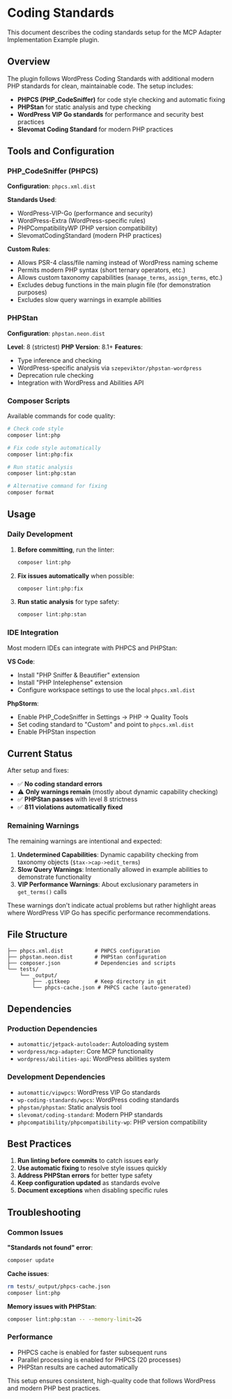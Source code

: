 # Coding Standards

This document describes the coding standards setup for the MCP Adapter Implementation Example plugin.

## Overview

The plugin follows WordPress Coding Standards with additional modern PHP standards for clean, maintainable code. The setup includes:

- **PHPCS (PHP_CodeSniffer)** for code style checking and automatic fixing
- **PHPStan** for static analysis and type checking
- **WordPress VIP Go standards** for performance and security best practices
- **Slevomat Coding Standard** for modern PHP practices

## Tools and Configuration

### PHP_CodeSniffer (PHPCS)

**Configuration**: `phpcs.xml.dist`

**Standards Used**:
- WordPress-VIP-Go (performance and security)
- WordPress-Extra (WordPress-specific rules)
- PHPCompatibilityWP (PHP version compatibility)
- SlevomatCodingStandard (modern PHP practices)

**Custom Rules**:
- Allows PSR-4 class/file naming instead of WordPress naming scheme
- Permits modern PHP syntax (short ternary operators, etc.)
- Allows custom taxonomy capabilities (`manage_terms`, `assign_terms`, etc.)
- Excludes debug functions in the main plugin file (for demonstration purposes)
- Excludes slow query warnings in example abilities

### PHPStan

**Configuration**: `phpstan.neon.dist`

**Level**: 8 (strictest)
**PHP Version**: 8.1+
**Features**:
- Type inference and checking
- WordPress-specific analysis via `szepeviktor/phpstan-wordpress`
- Deprecation rule checking
- Integration with WordPress and Abilities API

### Composer Scripts

Available commands for code quality:

```bash
# Check code style
composer lint:php

# Fix code style automatically
composer lint:php:fix

# Run static analysis
composer lint:php:stan

# Alternative command for fixing
composer format
```

## Usage

### Daily Development

1. **Before committing**, run the linter:
   ```bash
   composer lint:php
   ```

2. **Fix issues automatically** when possible:
   ```bash
   composer lint:php:fix
   ```

3. **Run static analysis** for type safety:
   ```bash
   composer lint:php:stan
   ```

### IDE Integration

Most modern IDEs can integrate with PHPCS and PHPStan:

**VS Code**:
- Install "PHP Sniffer & Beautifier" extension
- Install "PHP Intelephense" extension
- Configure workspace settings to use the local `phpcs.xml.dist`

**PhpStorm**:
- Enable PHP_CodeSniffer in Settings → PHP → Quality Tools
- Set coding standard to "Custom" and point to `phpcs.xml.dist`
- Enable PHPStan inspection

## Current Status

After setup and fixes:
- ✅ **No coding standard errors**
- ⚠️ **Only warnings remain** (mostly about dynamic capability checking)
- ✅ **PHPStan passes** with level 8 strictness
- ✅ **811 violations automatically fixed**

### Remaining Warnings

The remaining warnings are intentional and expected:

1. **Undetermined Capabilities**: Dynamic capability checking from taxonomy objects (`$tax->cap->edit_terms`)
2. **Slow Query Warnings**: Intentionally allowed in example abilities to demonstrate functionality
3. **VIP Performance Warnings**: About exclusionary parameters in `get_terms()` calls

These warnings don't indicate actual problems but rather highlight areas where WordPress VIP Go has specific performance recommendations.

## File Structure

```
├── phpcs.xml.dist          # PHPCS configuration
├── phpstan.neon.dist       # PHPStan configuration
├── composer.json           # Dependencies and scripts
└── tests/
    └── _output/
        ├── .gitkeep        # Keep directory in git
        └── phpcs-cache.json # PHPCS cache (auto-generated)
```

## Dependencies

### Production Dependencies
- `automattic/jetpack-autoloader`: Autoloading system
- `wordpress/mcp-adapter`: Core MCP functionality
- `wordpress/abilities-api`: WordPress abilities system

### Development Dependencies
- `automattic/vipwpcs`: WordPress VIP Go standards
- `wp-coding-standards/wpcs`: WordPress coding standards
- `phpstan/phpstan`: Static analysis tool
- `slevomat/coding-standard`: Modern PHP standards
- `phpcompatibility/phpcompatibility-wp`: PHP version compatibility

## Best Practices

1. **Run linting before commits** to catch issues early
2. **Use automatic fixing** to resolve style issues quickly
3. **Address PHPStan errors** for better type safety
4. **Keep configuration updated** as standards evolve
5. **Document exceptions** when disabling specific rules

## Troubleshooting

### Common Issues

**"Standards not found" error**:
```bash
composer update
```

**Cache issues**:
```bash
rm tests/_output/phpcs-cache.json
composer lint:php
```

**Memory issues with PHPStan**:
```bash
composer lint:php:stan -- --memory-limit=2G
```

### Performance

- PHPCS cache is enabled for faster subsequent runs
- Parallel processing is enabled for PHPCS (20 processes)
- PHPStan results are cached automatically

This setup ensures consistent, high-quality code that follows WordPress and modern PHP best practices.
